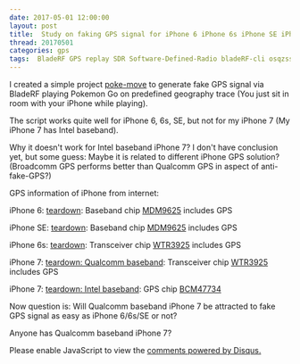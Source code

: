 ```yaml
---
date: 2017-05-01 12:00:00
layout: post
title: 	Study on faking GPS signal for iPhone 6 iPhone 6s iPhone SE iPhone 7
thread: 20170501
categories: gps
tags:  BladeRF GPS replay SDR Software-Defined-Radio bladeRF-cli osqzss gps-sdr-sim
---
```


I created a simple project [poke-move](https://github.com/JiaoXianjun/poke-move) to generate fake GPS signal 
via BladeRF playing Pokemon Go on predefined geography trace (You just sit in room with your iPhone while playing).

The script works quite well for iPhone 6, 6s, SE, but not for my iPhone 7 (My iPhone 7 has Intel baseband).

Why it doesn't work for Intel baseband iPhone 7? I don't have conclusion yet, but some guess: Maybe it is 
related to different iPhone GPS solution? (Broadcomm GPS performs better than Qualcomm GPS in aspect of anti-fake-GPS?)

GPS information of iPhone from internet:

iPhone 6: [teardown](https://www.ifixit.com/Teardown/iPhone+6+Teardown/29213): Baseband chip [MDM9625](https://www.qualcomm.com/news/releases/2013/02/25/qualcomm-technologies-announces-first-4g-lte-advanced-embedded-connectivity) includes GPS

iPhone SE: [teardown](https://www.ifixit.com/Teardown/iPhone+SE+Teardown/60902): Baseband chip [MDM9625](https://www.qualcomm.com/news/releases/2013/02/25/qualcomm-technologies-announces-first-4g-lte-advanced-embedded-connectivity) includes GPS

iPhone 6s: [teardown](https://www.ifixit.com/Teardown/iPhone+6s+Teardown/48170): Transceiver chip [WTR3925](http://www.chipworks.com/sites/default/files/Apple_iPhone_6s_A1688_Smartphone_Chipworks_Teardown_Report_BPT-1509-801_with_Commentary.pdf) includes GPS

iPhone 7: [teardown: Qualcomm baseband](https://www.ifixit.com/Teardown/iPhone+7+Teardown/67382): Transceiver chip [WTR3925](http://www.chipworks.com/sites/default/files/Apple_iPhone_6s_A1688_Smartphone_Chipworks_Teardown_Report_BPT-1509-801_with_Commentary.pdf) includes GPS

iPhone 7: [teardown: Intel baseband](http://www.techinsights.com/about-techinsights/overview/blog/apple-iphone-7-teardown/): GPS chip [BCM47734](https://www.broadcom.com/products/wireless/gnss-gps-socs/bcm4774/)

Now question is: Will Qualcomm baseband iPhone 7 be attracted to fake GPS signal as easy as iPhone 6/6s/SE or not?

Anyone has Qualcomm baseband iPhone 7?

<div id="disqus_thread"></div>
<script type="text/javascript">
    /* * * CONFIGURATION VARIABLES: EDIT BEFORE PASTING INTO YOUR WEBPAGE * * */
    var disqus_shortname = 'jiaoxianjun'; // required: replace example with your forum shortname

    /* * * DON'T EDIT BELOW THIS LINE * * */
    (function() {
        var dsq = document.createElement('script'); dsq.type = 'text/javascript'; dsq.async = true;
        dsq.src = '//' + disqus_shortname + '.disqus.com/embed.js';
        (document.getElementsByTagName('head')[0] || document.getElementsByTagName('body')[0]).appendChild(dsq);
    })();
</script>
<noscript>Please enable JavaScript to view the <a href="http://disqus.com/?ref_noscript">comments powered by Disqus.</a></noscript>


<script>
  (function(i,s,o,g,r,a,m){i['GoogleAnalyticsObject']=r;i[r]=i[r]||function(){
  (i[r].q=i[r].q||[]).push(arguments)},i[r].l=1*new Date();a=s.createElement(o),
  m=s.getElementsByTagName(o)[0];a.async=1;a.src=g;m.parentNode.insertBefore(a,m)
  })(window,document,'script','//www.google-analytics.com/analytics.js','ga');

  ga('create', 'UA-56112029-1', 'auto');
  ga('send', 'pageview');

</script>

